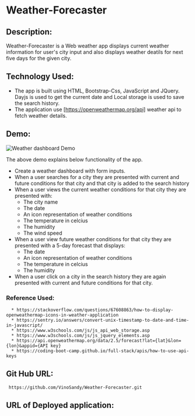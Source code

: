# Weather-Forecaster

## Description:
   Weather-Forecaster is a Web weather app displays current weather information for user's city input and also displays weather deatils for next five days for the given city.

## Technology Used:
  * The app is built using HTML, Bootstrap-Css, JavaScript and JQuery. Dayjs is used to get the current date and    Local storage is used to save the search history.
  * The application use [https://openweathermap.org/api] weather api to fetch weather details.
  


## Demo:

 ![Weather dashboard Demo]( ./assets/Demo/Demo.gif) 

 The above demo explains below functionality of the app.

 * Create a weather dashboard with form inputs.
  * When a user searches for a city they are presented with current and future conditions for that city and that city is added to the search history
  * When a user views the current weather conditions for that city they are presented with:
    * The city name
    * The date
    * An icon representation of weather conditions
    * The temperature in celcius
    * The humidity
    * The wind speed
  * When a user view future weather conditions for that city they are presented with a 5-day forecast that displays:
    * The date
    * An icon representation of weather conditions
    * The temperature in celcius
    * The humidity
  * When a user click on a city in the search history they are again presented with current and future conditions for that city.

  ### Reference Used:
      * https://stackoverflow.com/questions/67608863/how-to-display-openweathermap-icons-in-weather-application
      * https://sentry.io/answers/convert-unix-timestamp-to-date-and-time-in-javascript/
      * https://www.w3schools.com/js/js_api_web_storage.asp
      * https://www.w3schools.com/js/js_jquery_elements.asp
      * https://api.openweathermap.org/data/2.5/forecast?lat={lat}&lon={lon}&appid={API key}
      * https://coding-boot-camp.github.io/full-stack/apis/how-to-use-api-keys



  ## Git Hub URL:
     https://github.com/VinoSandy/Weather-Forecaster.git

  ## URL of Deployed application:
     
     